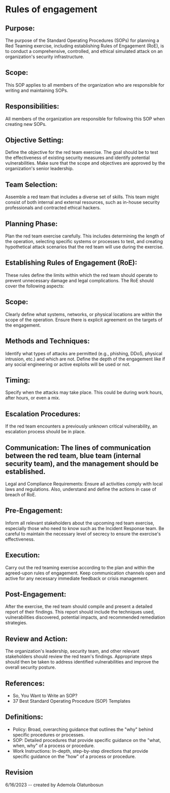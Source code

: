 # Rules of engagement

## Purpose:
The purpose of the Standard Operating Procedures (SOPs) for planning a Red Teaming exercise, including establishing Rules of Engagement (RoE), is to conduct a comprehensive, 
controlled, and ethical simulated attack on an organization's security infrastructure.

## Scope:
This SOP applies to all members of the organization who are responsible for writing and maintaining SOPs.

## Responsibilities:
All members of the organization are responsible for following this SOP when creating new SOPs.

## Objective Setting:
Define the objective for the red team exercise. The goal should be to test the effectiveness of existing security measures and identify potential vulnerabilities. Make sure that the scope and objectives are approved by the organization's senior leadership.

## Team Selection:
Assemble a red team that includes a diverse set of skills. This team might consist of both internal and external resources, such as in-house security professionals and contracted ethical hackers.

## Planning Phase:
Plan the red team exercise carefully. This includes determining the length of the operation, selecting specific systems or processes to test, and creating hypothetical attack scenarios that the red team will use during the exercise.

## Establishing Rules of Engagement (RoE):
These rules define the limits within which the red team should operate to prevent unnecessary damage and legal complications. The RoE should cover the following aspects:

## Scope: 
Clearly define what systems, networks, or physical locations are within the scope of the operation. Ensure there is explicit agreement on the targets of the engagement.

## Methods and Techniques: 
Identify what types of attacks are permitted (e.g., phishing, DDoS, physical intrusion, etc.) and which are not. Define the depth of the engagement like if any social engineering or active exploits will be used or not.

## Timing: 
Specify when the attacks may take place. This could be during work hours, after hours, or even a mix.

## Escalation Procedures: 
If the red team encounters a previously unknown critical vulnerability, an escalation process should be in place.

## Communication: The lines of communication between the red team, blue team (internal security team), and the management should be established.
Legal and Compliance Requirements: Ensure all activities comply with local laws and regulations. Also, understand and define the actions in case of breach of RoE.

## Pre-Engagement:
Inform all relevant stakeholders about the upcoming red team exercise, especially those who need to know such as the Incident Response team. Be careful to maintain the necessary level of secrecy to ensure the exercise's effectiveness.

## Execution:
Carry out the red teaming exercise according to the plan and within the agreed-upon rules of engagement. Keep communication channels open and active for any necessary immediate feedback or crisis management.

## Post-Engagement:
After the exercise, the red team should compile and present a detailed report of their findings. This report should include the techniques used, vulnerabilities discovered, potential impacts, and recommended remediation strategies.

## Review and Action:
The organization's leadership, security team, and other relevant stakeholders should review the red team's findings. Appropriate steps should then be taken to address identified vulnerabilities and improve the overall security posture.

## References:
- So, You Want to Write an SOP?
- 37 Best Standard Operating Procedure (SOP) Templates

## Definitions:
- Policy: Broad, overarching guidance that outlines the "why" behind specific procedures or processes.
- SOP: Detailed procedures that provide specific guidance on the "what, when, why" of a process or procedure.
- Work Instructions: In-depth, step-by-step directions that provide specific guidance on the "how" of a process or procedure.

## Revision
6/16/2023 -- created by Ademola Olatunbosun
